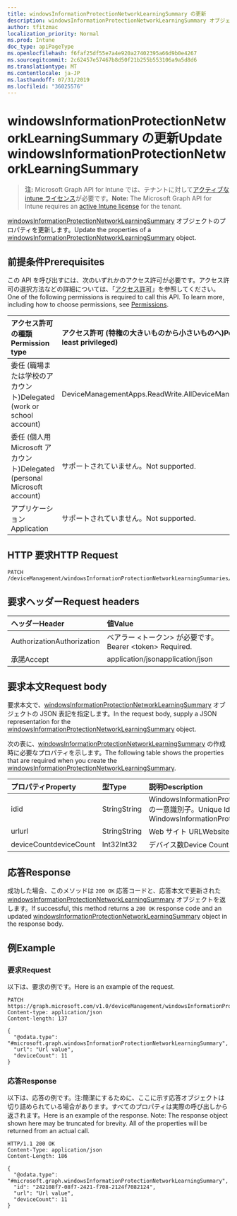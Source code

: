 ```yaml
---
title: windowsInformationProtectionNetworkLearningSummary の更新
description: windowsInformationProtectionNetworkLearningSummary オブジェクトのプロパティを更新します。
author: tfitzmac
localization_priority: Normal
ms.prod: Intune
doc_type: apiPageType
ms.openlocfilehash: f6faf25df55e7a4e920a27402395a66d9b0e4267
ms.sourcegitcommit: 2c62457e57467b8d50f21b255b553106a9a5d8d6
ms.translationtype: MT
ms.contentlocale: ja-JP
ms.lasthandoff: 07/31/2019
ms.locfileid: "36025576"
---
```

# <a name="update-windowsinformationprotectionnetworklearningsummary"></a><span data-ttu-id="5f6a7-103">windowsInformationProtectionNetworkLearningSummary の更新</span><span class="sxs-lookup"><span data-stu-id="5f6a7-103">Update windowsInformationProtectionNetworkLearningSummary</span></span>

> <span data-ttu-id="5f6a7-104">**注:** Microsoft Graph API for Intune では、テナントに対して[アクティブな intune ライセンス](https://go.microsoft.com/fwlink/?linkid=839381)が必要です。</span><span class="sxs-lookup"><span data-stu-id="5f6a7-104">**Note:** The Microsoft Graph API for Intune requires an [active Intune license](https://go.microsoft.com/fwlink/?linkid=839381) for the tenant.</span></span>

<span data-ttu-id="5f6a7-105">[windowsInformationProtectionNetworkLearningSummary](../resources/intune-wip-windowsinformationprotectionnetworklearningsummary.md) オブジェクトのプロパティを更新します。</span><span class="sxs-lookup"><span data-stu-id="5f6a7-105">Update the properties of a [windowsInformationProtectionNetworkLearningSummary](../resources/intune-wip-windowsinformationprotectionnetworklearningsummary.md) object.</span></span>

## <a name="prerequisites"></a><span data-ttu-id="5f6a7-106">前提条件</span><span class="sxs-lookup"><span data-stu-id="5f6a7-106">Prerequisites</span></span>
<span data-ttu-id="5f6a7-p101">この API を呼び出すには、次のいずれかのアクセス許可が必要です。アクセス許可の選択方法などの詳細については、「[アクセス許可](/graph/permissions-reference)」を参照してください。</span><span class="sxs-lookup"><span data-stu-id="5f6a7-p101">One of the following permissions is required to call this API. To learn more, including how to choose permissions, see [Permissions](/graph/permissions-reference).</span></span>

|<span data-ttu-id="5f6a7-109">アクセス許可の種類</span><span class="sxs-lookup"><span data-stu-id="5f6a7-109">Permission type</span></span>|<span data-ttu-id="5f6a7-110">アクセス許可 (特権の大きいものから小さいものへ)</span><span class="sxs-lookup"><span data-stu-id="5f6a7-110">Permissions (from most to least privileged)</span></span>|
|:---|:---|
|<span data-ttu-id="5f6a7-111">委任 (職場または学校のアカウント)</span><span class="sxs-lookup"><span data-stu-id="5f6a7-111">Delegated (work or school account)</span></span>|<span data-ttu-id="5f6a7-112">DeviceManagementApps.ReadWrite.All</span><span class="sxs-lookup"><span data-stu-id="5f6a7-112">DeviceManagementApps.ReadWrite.All</span></span>|
|<span data-ttu-id="5f6a7-113">委任 (個人用 Microsoft アカウント)</span><span class="sxs-lookup"><span data-stu-id="5f6a7-113">Delegated (personal Microsoft account)</span></span>|<span data-ttu-id="5f6a7-114">サポートされていません。</span><span class="sxs-lookup"><span data-stu-id="5f6a7-114">Not supported.</span></span>|
|<span data-ttu-id="5f6a7-115">アプリケーション</span><span class="sxs-lookup"><span data-stu-id="5f6a7-115">Application</span></span>|<span data-ttu-id="5f6a7-116">サポートされていません。</span><span class="sxs-lookup"><span data-stu-id="5f6a7-116">Not supported.</span></span>|

## <a name="http-request"></a><span data-ttu-id="5f6a7-117">HTTP 要求</span><span class="sxs-lookup"><span data-stu-id="5f6a7-117">HTTP Request</span></span>
<!-- {
  "blockType": "ignored"
}
-->
``` http
PATCH /deviceManagement/windowsInformationProtectionNetworkLearningSummaries/{windowsInformationProtectionNetworkLearningSummaryId}
```

## <a name="request-headers"></a><span data-ttu-id="5f6a7-118">要求ヘッダー</span><span class="sxs-lookup"><span data-stu-id="5f6a7-118">Request headers</span></span>
|<span data-ttu-id="5f6a7-119">ヘッダー</span><span class="sxs-lookup"><span data-stu-id="5f6a7-119">Header</span></span>|<span data-ttu-id="5f6a7-120">値</span><span class="sxs-lookup"><span data-stu-id="5f6a7-120">Value</span></span>|
|:---|:---|
|<span data-ttu-id="5f6a7-121">Authorization</span><span class="sxs-lookup"><span data-stu-id="5f6a7-121">Authorization</span></span>|<span data-ttu-id="5f6a7-122">ベアラー &lt;トークン&gt; が必要です。</span><span class="sxs-lookup"><span data-stu-id="5f6a7-122">Bearer &lt;token&gt; Required.</span></span>|
|<span data-ttu-id="5f6a7-123">承諾</span><span class="sxs-lookup"><span data-stu-id="5f6a7-123">Accept</span></span>|<span data-ttu-id="5f6a7-124">application/json</span><span class="sxs-lookup"><span data-stu-id="5f6a7-124">application/json</span></span>|

## <a name="request-body"></a><span data-ttu-id="5f6a7-125">要求本文</span><span class="sxs-lookup"><span data-stu-id="5f6a7-125">Request body</span></span>
<span data-ttu-id="5f6a7-126">要求本文で、[windowsInformationProtectionNetworkLearningSummary](../resources/intune-wip-windowsinformationprotectionnetworklearningsummary.md) オブジェクトの JSON 表記を指定します。</span><span class="sxs-lookup"><span data-stu-id="5f6a7-126">In the request body, supply a JSON representation for the [windowsInformationProtectionNetworkLearningSummary](../resources/intune-wip-windowsinformationprotectionnetworklearningsummary.md) object.</span></span>

<span data-ttu-id="5f6a7-127">次の表に、[windowsInformationProtectionNetworkLearningSummary](../resources/intune-wip-windowsinformationprotectionnetworklearningsummary.md) の作成時に必要なプロパティを示します。</span><span class="sxs-lookup"><span data-stu-id="5f6a7-127">The following table shows the properties that are required when you create the [windowsInformationProtectionNetworkLearningSummary](../resources/intune-wip-windowsinformationprotectionnetworklearningsummary.md).</span></span>

|<span data-ttu-id="5f6a7-128">プロパティ</span><span class="sxs-lookup"><span data-stu-id="5f6a7-128">Property</span></span>|<span data-ttu-id="5f6a7-129">型</span><span class="sxs-lookup"><span data-stu-id="5f6a7-129">Type</span></span>|<span data-ttu-id="5f6a7-130">説明</span><span class="sxs-lookup"><span data-stu-id="5f6a7-130">Description</span></span>|
|:---|:---|:---|
|<span data-ttu-id="5f6a7-131">id</span><span class="sxs-lookup"><span data-stu-id="5f6a7-131">id</span></span>|<span data-ttu-id="5f6a7-132">String</span><span class="sxs-lookup"><span data-stu-id="5f6a7-132">String</span></span>|<span data-ttu-id="5f6a7-133">WindowsInformationProtectionNetworkLearningSummary の一意識別子。</span><span class="sxs-lookup"><span data-stu-id="5f6a7-133">Unique Identifier for the WindowsInformationProtectionNetworkLearningSummary.</span></span>|
|<span data-ttu-id="5f6a7-134">url</span><span class="sxs-lookup"><span data-stu-id="5f6a7-134">url</span></span>|<span data-ttu-id="5f6a7-135">String</span><span class="sxs-lookup"><span data-stu-id="5f6a7-135">String</span></span>|<span data-ttu-id="5f6a7-136">Web サイト URL</span><span class="sxs-lookup"><span data-stu-id="5f6a7-136">Website url</span></span>|
|<span data-ttu-id="5f6a7-137">deviceCount</span><span class="sxs-lookup"><span data-stu-id="5f6a7-137">deviceCount</span></span>|<span data-ttu-id="5f6a7-138">Int32</span><span class="sxs-lookup"><span data-stu-id="5f6a7-138">Int32</span></span>|<span data-ttu-id="5f6a7-139">デバイス数</span><span class="sxs-lookup"><span data-stu-id="5f6a7-139">Device Count</span></span>|



## <a name="response"></a><span data-ttu-id="5f6a7-140">応答</span><span class="sxs-lookup"><span data-stu-id="5f6a7-140">Response</span></span>
<span data-ttu-id="5f6a7-141">成功した場合、このメソッドは `200 OK` 応答コードと、応答本文で更新された [windowsInformationProtectionNetworkLearningSummary](../resources/intune-wip-windowsinformationprotectionnetworklearningsummary.md) オブジェクトを返します。</span><span class="sxs-lookup"><span data-stu-id="5f6a7-141">If successful, this method returns a `200 OK` response code and an updated [windowsInformationProtectionNetworkLearningSummary](../resources/intune-wip-windowsinformationprotectionnetworklearningsummary.md) object in the response body.</span></span>

## <a name="example"></a><span data-ttu-id="5f6a7-142">例</span><span class="sxs-lookup"><span data-stu-id="5f6a7-142">Example</span></span>

### <a name="request"></a><span data-ttu-id="5f6a7-143">要求</span><span class="sxs-lookup"><span data-stu-id="5f6a7-143">Request</span></span>
<span data-ttu-id="5f6a7-144">以下は、要求の例です。</span><span class="sxs-lookup"><span data-stu-id="5f6a7-144">Here is an example of the request.</span></span>
``` http
PATCH https://graph.microsoft.com/v1.0/deviceManagement/windowsInformationProtectionNetworkLearningSummaries/{windowsInformationProtectionNetworkLearningSummaryId}
Content-type: application/json
Content-length: 137

{
  "@odata.type": "#microsoft.graph.windowsInformationProtectionNetworkLearningSummary",
  "url": "Url value",
  "deviceCount": 11
}
```

### <a name="response"></a><span data-ttu-id="5f6a7-145">応答</span><span class="sxs-lookup"><span data-stu-id="5f6a7-145">Response</span></span>
<span data-ttu-id="5f6a7-p102">以下は、応答の例です。注:簡潔にするために、ここに示す応答オブジェクトは切り詰められている場合があります。すべてのプロパティは実際の呼び出しから返されます。</span><span class="sxs-lookup"><span data-stu-id="5f6a7-p102">Here is an example of the response. Note: The response object shown here may be truncated for brevity. All of the properties will be returned from an actual call.</span></span>
``` http
HTTP/1.1 200 OK
Content-Type: application/json
Content-Length: 186

{
  "@odata.type": "#microsoft.graph.windowsInformationProtectionNetworkLearningSummary",
  "id": "242108f7-08f7-2421-f708-2124f7082124",
  "url": "Url value",
  "deviceCount": 11
}
```



